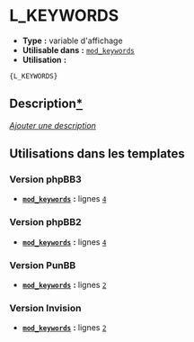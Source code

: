 # L_KEYWORDS
* __Type__ __:__ variable d'affichage
* __Utilisable dans__ __:__ [`mod_keywords`](../tpl/mod_keywords.md#readme)
* __Utilisation__ __:__

```smarty
{L_KEYWORDS}
```

## Description[*](https://fa-tvars.appspot.com/var/L_KEYWORDS)
[*Ajouter une description*](https://fa-tvars.appspot.com/var/L_KEYWORDS)

## Utilisations dans les templates

### Version phpBB3
* __[`mod_keywords`](../tpl/mod_keywords.md#readme)__ __:__ lignes [`4`](../src/prosilver/mod_keywords.tpl#L4)

### Version phpBB2
* __[`mod_keywords`](../tpl/mod_keywords.md#readme)__ __:__ lignes [`4`](../src/subsilver/mod_keywords.tpl#L4)

### Version PunBB
* __[`mod_keywords`](../tpl/mod_keywords.md#readme)__ __:__ lignes [`2`](../src/punbb/mod_keywords.tpl#L2)

### Version Invision
* __[`mod_keywords`](../tpl/mod_keywords.md#readme)__ __:__ lignes [`2`](../src/invision/mod_keywords.tpl#L2)

